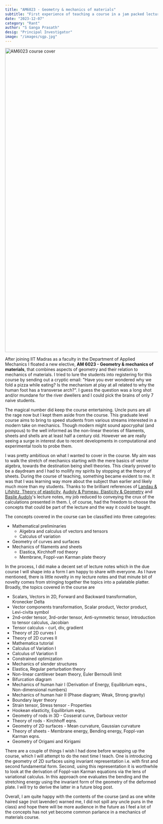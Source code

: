 ```yaml
---
title: "AM6023 - Geometry & mechanics of materials"
subtitle: "First experience of teaching a course in a jam packed lecture hall"
date: "2023-12-07"
category: "Rant"
author: "S Ganga Prasath"
desig: "Principal Investigator"
image: "/images/sgp.jpg"
---
```


<div class="flex justify-center items-center">
<img src="/images/AM6023Cover.png" alt="AM6023 course cover" width="1000"/>
</div>

After joining IIT Madras as a faculty in the Department of Applied Mechanics I floated a new elective, **AM 6023 - Geometry & mechanics of materials**, that combines aspects of geometry and their relation to mechanics of materials. I tried to lure the students into registering for this course by sending out a cryptic email: "Have you ever wondered why we fold a pizza while eating? Is the mechanism at play at all related to why the human foot has a transverse arch?". I guess the question was a long shot and/or mundane for the river dwellers and I could pick the brains of only 7 naive students.

The magical number did keep the course entertaining. Uncle puns are all the rage now but I kept them aside from the course. This graduate level course aims to bring to speed students from various streams interested in a modern take on mechanics. Though modern might sound apocryphal (and pompous) to the well informed as the non-linear theories of filaments, sheets and shells are at least half a century old. However we are really seeing a surge in interest due to recent developments in computational and experimental tools to probe them.

I was pretty ambitious on what I wanted to cover in the course. My aim was to walk the stretch of mechanics starting with the mere basics of vector algebra, towards the destination being shell theories. This clearly proved to be a daydream and I had to mollify my spirits by stopping at the theory of sheets. During the course of teaching, something became evident to me. It was that I was learning way more about the subject than earlier and likely much more than my students. Thanks to the brilliant references of [Landau & Lifshitz, Theory of elasticity](https://www.google.com/url?sa=t&rct=j&q=&esrc=s&source=web&cd=&ved=2ahUKEwjp9KPzpvuCAxWSGYgKHQ59CggQFnoECAsQAQ&url=https%3A%2F%2Fwww.researchgate.net%2Fprofile%2FToshio_Fukushima%2Fpublication%2F316716848_Landau_and_Lifshitz%27s_Theory_of_Elasticity_Landau_and_Lifshitz_1944_translated_in_English%2Fdata%2F590f1b000f7e9b2863a5ebb6%2FLandauLifshitz-TheoryOfElasticity.pdf&usg=AOvVaw0PCSMGxdm43qsHXt6jGVZj&opi=89978449), [Audoly & Pomeau, Elasticity & Geometry](https://books.google.co.in/books/about/Elasticity_and_Geometry.html?id=FMQRDAAAQBAJ&redir_esc=y) and [Basile Audoly](http://www.lmm.jussieu.fr/~audoly/)'s lecture notes, my job reduced to conveying the crux of the calculations presented in them. I, of course, had the freedom to choose the concepts that could be part of the lecture and the way it could be taught.

The concepts covered in the course can be classified into three categories:

* Mathematical preliminaries
	* Algebra and calculus of vectors and tensors
	* Calculus of variation
* Geometry of curves and surfaces
* Mechanics of filaments and sheets
	* Elastica, Kirchhoff rod theory
	* Membrane, Foppl-van Karman plate theory

In the process, I did make a decent set of lecture notes which in the due course I will shape into a form I am happy to share with everyone. As I have mentioned, there is little novelty in my lecture notes and that minute bit of novelty comes from stringing together the topics into a palatable platter. Broadly, the topics covered in the course are

* Scalars, Vectors in 2D, Forward and Backward transformation, Kronecker Delta
* Vector components transformation, Scalar product, Vector product, Levi-civita symbol
* 2nd-order tensor, 3rd-order tensor, Anti-symmetric tensor, Introduction to tensor calculus, Jacobian
* Tensor calculus - curl, div, gradient
* Theory of 2D curves I
* Theory of 2D curves II
* Mathematica tutorial
* Calculus of Variation I
* Calculus of Variation II
* Constrained optimization
* Mechanics of slender structures
* Elastica, Regular perturbation theory
* Non-linear cantilever beam theory, Euler Bernoulli limit
* Bifurcation diagram
* Mechanics of human hair I (Derivation of Energy, Equilibrium eqns., Non-dimensional numbers)
* Mechanics of human hair II (Phase diagram; Weak, Strong gravity)
* Boundary layer theory
* Strain tensor, Stress tensor - Properties
* Hookean elasticity, Equilibrium eqns.
* Geometry of rods in 3D - Cosserat curve, Darboux vector
* Theory of rods - Kirchhoff eqns.
* Geometry of 2D surfaces - Mean curvature, Gaussian curvature
* Theory of sheets - Membrane energy, Bending energy, Foppl-van Karman eqns.
* Geometry of Origami and Kirigami

There are a couple of things I wish I had done before wrapping up the course, which I will attempt to do the next time I teach. One is introducing the geometry of 2D surfaces using invariant representation i.e. with first and second fundamental form. Second, using this representation it is worthwhile to look at the derivation of Foppl-van Karman equations via the lens of variational calculus. In this approach one evaluates the bending and the stretching energy using the invariant form of the geometry of the deformed plate. I will try to derive the latter in a future blog post.

Overall, I am quite happy with the contents of the course (and as one white haired sage (not lavender) warned me, I did not spill any uncle puns in the class) and hope there will be more audience in the future as I feel a lot of the concepts has not yet become common parlance in a mechanics of materials course.